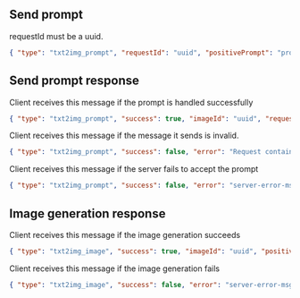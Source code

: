 ## Send prompt
requestId must be a uuid.
```json
{ "type": "txt2img_prompt", "requestId": "uuid", "positivePrompt": "prompt-string", "negativePrompt": "prompt-string" }
```

## Send prompt response
Client receives this message if the prompt is handled successfully
```json
{ "type": "txt2img_prompt", "success": true, "imageId": "uuid", "requestId": "uuid", "positivePrompt": "prompt-string", "negativePrompt": "prompt-string" }
```

Client receives this message if the message it sends is invalid.
```json
{ "type": "txt2img_prompt", "success": false, "error": "Request contained malformed json"|"Invalid request" }
```

Client receives this message if the server fails to accept the prompt
```json
{ "type": "txt2img_prompt", "success": false, "error": "server-error-msg", "requestId": "uuid", "positivePrompt": "prompt-string", "negativePrompt": "prompt-string" }
```

## Image generation response
Client receives this message if the image generation succeeds
```json
{ "type": "txt2img_image", "success": true, "imageId": "uuid", "positivePrompt": "prompt-string", "negativePrompt": "prompt-string" }
```

Client receives this message if the image generation fails
```json
{ "type": "txt2img_image", "success": false, "error": "server-error-msg", "imageId": "uuid", "positivePrompt": "prompt-string", "negativePrompt": "prompt-string" }
```

